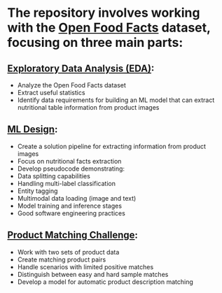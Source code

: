 # The repository involves working with the [Open Food Facts](https://world.openfoodfacts.org/data) dataset, focusing on three main parts:

## [Exploratory Data Analysis (EDA)]():


- Analyze the Open Food Facts dataset
- Extract useful statistics
- Identify data requirements for building an ML model that can extract nutritional table information from product images


## [ML Design]():


- Create a solution pipeline for extracting information from product images
- Focus on nutritional facts extraction
- Develop pseudocode demonstrating:
- Data splitting capabilities
- Handling multi-label classification
- Entity tagging
- Multimodal data loading (image and text)
- Model training and inference stages
- Good software engineering practices


## [Product Matching Challenge]():


- Work with two sets of product data
- Create matching product pairs
- Handle scenarios with limited positive matches
- Distinguish between easy and hard sample matches
- Develop a model for automatic product description matching
